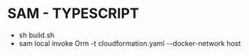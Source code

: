 # SAM - TYPESCRIPT


- sh build.sh
- sam local invoke Orm -t cloudformation.yaml --docker-network host

